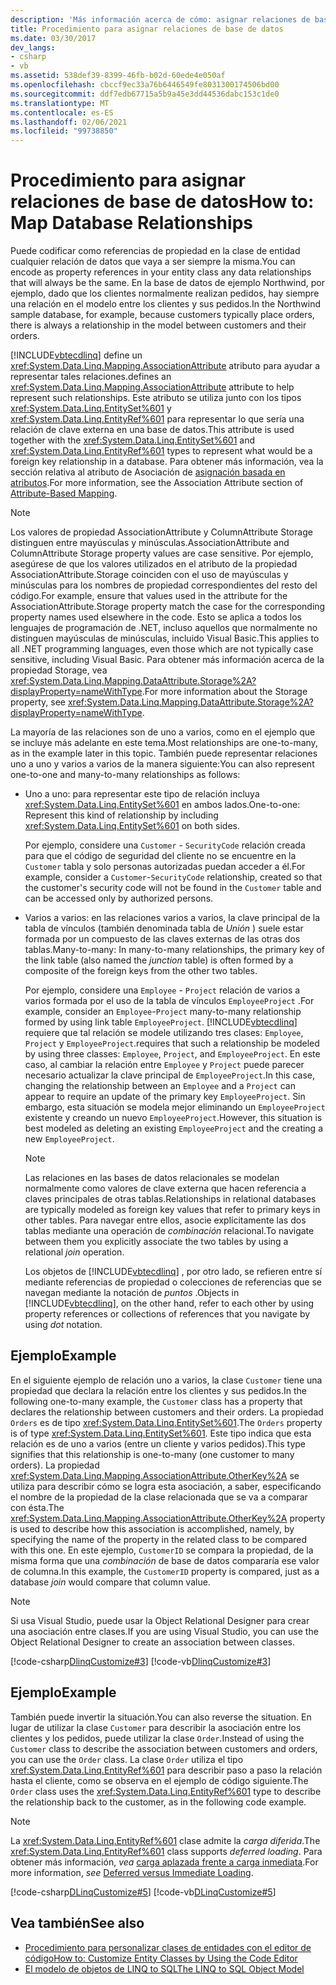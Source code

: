 ```yaml
---
description: 'Más información acerca de cómo: asignar relaciones de base de datos'
title: Procedimiento para asignar relaciones de base de datos
ms.date: 03/30/2017
dev_langs:
- csharp
- vb
ms.assetid: 538def39-8399-46fb-b02d-60ede4e050af
ms.openlocfilehash: cbccf9ec33a76b6446549fe8031300174506bd00
ms.sourcegitcommit: ddf7edb67715a5b9a45e3dd44536dabc153c1de0
ms.translationtype: MT
ms.contentlocale: es-ES
ms.lasthandoff: 02/06/2021
ms.locfileid: "99738850"
---
```

# <a name="how-to-map-database-relationships"></a><span data-ttu-id="a62bb-103">Procedimiento para asignar relaciones de base de datos</span><span class="sxs-lookup"><span data-stu-id="a62bb-103">How to: Map Database Relationships</span></span>

<span data-ttu-id="a62bb-104">Puede codificar como referencias de propiedad en la clase de entidad cualquier relación de datos que vaya a ser siempre la misma.</span><span class="sxs-lookup"><span data-stu-id="a62bb-104">You can encode as property references in your entity class any data relationships that will always be the same.</span></span> <span data-ttu-id="a62bb-105">En la base de datos de ejemplo Northwind, por ejemplo, dado que los clientes normalmente realizan pedidos, hay siempre una relación en el modelo entre los clientes y sus pedidos.</span><span class="sxs-lookup"><span data-stu-id="a62bb-105">In the Northwind sample database, for example, because customers typically place orders, there is always a relationship in the model between customers and their orders.</span></span>  
  
 [!INCLUDE[vbtecdlinq](../../../../../../includes/vbtecdlinq-md.md)] <span data-ttu-id="a62bb-106">define un <xref:System.Data.Linq.Mapping.AssociationAttribute> atributo para ayudar a representar tales relaciones.</span><span class="sxs-lookup"><span data-stu-id="a62bb-106">defines an <xref:System.Data.Linq.Mapping.AssociationAttribute> attribute to help represent such relationships.</span></span> <span data-ttu-id="a62bb-107">Este atributo se utiliza junto con los tipos <xref:System.Data.Linq.EntitySet%601> y <xref:System.Data.Linq.EntityRef%601> para representar lo que sería una relación de clave externa en una base de datos.</span><span class="sxs-lookup"><span data-stu-id="a62bb-107">This attribute is used together with the <xref:System.Data.Linq.EntitySet%601> and <xref:System.Data.Linq.EntityRef%601> types to represent what would be a foreign key relationship in a database.</span></span> <span data-ttu-id="a62bb-108">Para obtener más información, vea la sección relativa al atributo de Asociación de [asignación basada en atributos](attribute-based-mapping.md).</span><span class="sxs-lookup"><span data-stu-id="a62bb-108">For more information, see the Association Attribute section of [Attribute-Based Mapping](attribute-based-mapping.md).</span></span>  
  
> [!NOTE]
> <span data-ttu-id="a62bb-109">Los valores de propiedad AssociationAttribute y ColumnAttribute Storage distinguen entre mayúsculas y minúsculas.</span><span class="sxs-lookup"><span data-stu-id="a62bb-109">AssociationAttribute and ColumnAttribute Storage property values are case sensitive.</span></span> <span data-ttu-id="a62bb-110">Por ejemplo, asegúrese de que los valores utilizados en el atributo de la propiedad AssociationAttribute.Storage coinciden con el uso de mayúsculas y minúsculas para los nombres de propiedad correspondientes del resto del código.</span><span class="sxs-lookup"><span data-stu-id="a62bb-110">For example, ensure that values used in the attribute for the AssociationAttribute.Storage property match the case for the corresponding property names used elsewhere in the code.</span></span> <span data-ttu-id="a62bb-111">Esto se aplica a todos los lenguajes de programación de .NET, incluso aquellos que normalmente no distinguen mayúsculas de minúsculas, incluido Visual Basic.</span><span class="sxs-lookup"><span data-stu-id="a62bb-111">This applies to all .NET programming languages, even those which are not typically case sensitive, including Visual Basic.</span></span> <span data-ttu-id="a62bb-112">Para obtener más información acerca de la propiedad Storage, vea <xref:System.Data.Linq.Mapping.DataAttribute.Storage%2A?displayProperty=nameWithType>.</span><span class="sxs-lookup"><span data-stu-id="a62bb-112">For more information about the Storage property, see <xref:System.Data.Linq.Mapping.DataAttribute.Storage%2A?displayProperty=nameWithType>.</span></span>  
  
 <span data-ttu-id="a62bb-113">La mayoría de las relaciones son de uno a varios, como en el ejemplo que se incluye más adelante en este tema.</span><span class="sxs-lookup"><span data-stu-id="a62bb-113">Most relationships are one-to-many, as in the example later in this topic.</span></span> <span data-ttu-id="a62bb-114">También puede representar relaciones uno a uno y varios a varios de la manera siguiente:</span><span class="sxs-lookup"><span data-stu-id="a62bb-114">You can also represent one-to-one and many-to-many relationships as follows:</span></span>  
  
- <span data-ttu-id="a62bb-115">Uno a uno: para representar este tipo de relación incluya <xref:System.Data.Linq.EntitySet%601> en ambos lados.</span><span class="sxs-lookup"><span data-stu-id="a62bb-115">One-to-one: Represent this kind of relationship by including <xref:System.Data.Linq.EntitySet%601> on both sides.</span></span>  
  
     <span data-ttu-id="a62bb-116">Por ejemplo, considere una `Customer` - `SecurityCode` relación creada para que el código de seguridad del cliente no se encuentre en la `Customer` tabla y solo personas autorizadas puedan acceder a él.</span><span class="sxs-lookup"><span data-stu-id="a62bb-116">For example, consider a `Customer`-`SecurityCode` relationship, created so that the customer's security code will not be found in the `Customer` table and can be accessed only by authorized persons.</span></span>  
  
- <span data-ttu-id="a62bb-117">Varios a varios: en las relaciones varios a varios, la clave principal de la tabla de vínculos (también denominada tabla de *Unión* ) suele estar formada por un compuesto de las claves externas de las otras dos tablas.</span><span class="sxs-lookup"><span data-stu-id="a62bb-117">Many-to-many: In many-to-many relationships, the primary key of the link table (also named the *junction* table) is often formed by a composite of the foreign keys from the other two tables.</span></span>  
  
     <span data-ttu-id="a62bb-118">Por ejemplo, considere una `Employee` - `Project` relación de varios a varios formada por el uso de la tabla de vínculos `EmployeeProject` .</span><span class="sxs-lookup"><span data-stu-id="a62bb-118">For example, consider an `Employee`-`Project` many-to-many relationship formed by using link table `EmployeeProject`.</span></span> [!INCLUDE[vbtecdlinq](../../../../../../includes/vbtecdlinq-md.md)] <span data-ttu-id="a62bb-119">requiere que tal relación se modele utilizando tres clases: `Employee`, `Project` y `EmployeeProject`.</span><span class="sxs-lookup"><span data-stu-id="a62bb-119">requires that such a relationship be modeled by using three classes: `Employee`, `Project`, and `EmployeeProject`.</span></span> <span data-ttu-id="a62bb-120">En este caso, al cambiar la relación entre `Employee` y `Project` puede parecer necesario actualizar la clave principal de `EmployeeProject`.</span><span class="sxs-lookup"><span data-stu-id="a62bb-120">In this case, changing the relationship between an `Employee` and a `Project` can appear to require an update of the primary key `EmployeeProject`.</span></span> <span data-ttu-id="a62bb-121">Sin embargo, esta situación se modela mejor eliminando un `EmployeeProject` existente y creando un nuevo `EmployeeProject`.</span><span class="sxs-lookup"><span data-stu-id="a62bb-121">However, this situation is best modeled as deleting an existing `EmployeeProject` and the creating a new `EmployeeProject`.</span></span>  
  
    > [!NOTE]
    > <span data-ttu-id="a62bb-122">Las relaciones en las bases de datos relacionales se modelan normalmente como valores de clave externa que hacen referencia a claves principales de otras tablas.</span><span class="sxs-lookup"><span data-stu-id="a62bb-122">Relationships in relational databases are typically modeled as foreign key values that refer to primary keys in other tables.</span></span> <span data-ttu-id="a62bb-123">Para navegar entre ellos, asocie explícitamente las dos tablas mediante una operación de *combinación* relacional.</span><span class="sxs-lookup"><span data-stu-id="a62bb-123">To navigate between them you explicitly associate the two tables by using a relational *join* operation.</span></span>  
    >
    >  <span data-ttu-id="a62bb-124">Los objetos de [!INCLUDE[vbtecdlinq](../../../../../../includes/vbtecdlinq-md.md)] , por otro lado, se refieren entre sí mediante referencias de propiedad o colecciones de referencias que se navegan mediante la notación de *puntos* .</span><span class="sxs-lookup"><span data-stu-id="a62bb-124">Objects in [!INCLUDE[vbtecdlinq](../../../../../../includes/vbtecdlinq-md.md)], on the other hand, refer to each other by using property references or collections of references that you navigate by using *dot* notation.</span></span>  
  
## <a name="example"></a><span data-ttu-id="a62bb-125">Ejemplo</span><span class="sxs-lookup"><span data-stu-id="a62bb-125">Example</span></span>  

 <span data-ttu-id="a62bb-126">En el siguiente ejemplo de relación uno a varios, la clase `Customer` tiene una propiedad que declara la relación entre los clientes y sus pedidos.</span><span class="sxs-lookup"><span data-stu-id="a62bb-126">In the following one-to-many example, the `Customer` class has a property that declares the relationship between customers and their orders.</span></span>  <span data-ttu-id="a62bb-127">La propiedad `Orders` es de tipo <xref:System.Data.Linq.EntitySet%601>.</span><span class="sxs-lookup"><span data-stu-id="a62bb-127">The `Orders` property is of type <xref:System.Data.Linq.EntitySet%601>.</span></span> <span data-ttu-id="a62bb-128">Este tipo indica que esta relación es de uno a varios (entre un cliente y varios pedidos).</span><span class="sxs-lookup"><span data-stu-id="a62bb-128">This type signifies that this relationship is one-to-many (one customer to many orders).</span></span> <span data-ttu-id="a62bb-129">La propiedad <xref:System.Data.Linq.Mapping.AssociationAttribute.OtherKey%2A> se utiliza para describir cómo se logra esta asociación, a saber, especificando el nombre de la propiedad de la clase relacionada que se va a comparar con ésta.</span><span class="sxs-lookup"><span data-stu-id="a62bb-129">The <xref:System.Data.Linq.Mapping.AssociationAttribute.OtherKey%2A> property is used to describe how this association is accomplished, namely, by specifying the name of the property in the related class to be compared with this one.</span></span> <span data-ttu-id="a62bb-130">En este ejemplo, `CustomerID` se compara la propiedad, de la misma forma que una *combinación* de base de datos compararía ese valor de columna.</span><span class="sxs-lookup"><span data-stu-id="a62bb-130">In this example, the `CustomerID` property is compared, just as a database *join* would compare that column value.</span></span>  
  
> [!NOTE]
> <span data-ttu-id="a62bb-131">Si usa Visual Studio, puede usar la Object Relational Designer para crear una asociación entre clases.</span><span class="sxs-lookup"><span data-stu-id="a62bb-131">If you are using Visual Studio, you can use the Object Relational Designer to create an association between classes.</span></span>  
  
 [!code-csharp[DlinqCustomize#3](../../../../../../samples/snippets/csharp/VS_Snippets_Data/DLinqCustomize/cs/Program.cs#3)]
 [!code-vb[DlinqCustomize#3](../../../../../../samples/snippets/visualbasic/VS_Snippets_Data/DLinqCustomize/vb/Module1.vb#3)]  
  
## <a name="example"></a><span data-ttu-id="a62bb-132">Ejemplo</span><span class="sxs-lookup"><span data-stu-id="a62bb-132">Example</span></span>  

 <span data-ttu-id="a62bb-133">También puede invertir la situación.</span><span class="sxs-lookup"><span data-stu-id="a62bb-133">You can also reverse the situation.</span></span> <span data-ttu-id="a62bb-134">En lugar de utilizar la clase `Customer` para describir la asociación entre los clientes y los pedidos, puede utilizar la clase `Order`.</span><span class="sxs-lookup"><span data-stu-id="a62bb-134">Instead of using the `Customer` class to describe the association between customers and orders, you can use the `Order` class.</span></span> <span data-ttu-id="a62bb-135">La clase `Order` utiliza el tipo <xref:System.Data.Linq.EntityRef%601> para describir paso a paso la relación hasta el cliente, como se observa en el ejemplo de código siguiente.</span><span class="sxs-lookup"><span data-stu-id="a62bb-135">The `Order` class uses the <xref:System.Data.Linq.EntityRef%601> type to describe the relationship back to the customer, as in the following code example.</span></span>  
  
> [!NOTE]
> <span data-ttu-id="a62bb-136">La <xref:System.Data.Linq.EntityRef%601> clase admite la *carga diferida*.</span><span class="sxs-lookup"><span data-stu-id="a62bb-136">The <xref:System.Data.Linq.EntityRef%601> class supports *deferred loading*.</span></span> <span data-ttu-id="a62bb-137">Para obtener más información, *vea* [carga aplazada frente a carga inmediata](deferred-versus-immediate-loading.md).</span><span class="sxs-lookup"><span data-stu-id="a62bb-137">For more information, *see* [Deferred versus Immediate Loading](deferred-versus-immediate-loading.md).</span></span>  
  
 [!code-csharp[DLinqCustomize#5](../../../../../../samples/snippets/csharp/VS_Snippets_Data/DLinqCustomize/cs/Program.cs#5)]
 [!code-vb[DLinqCustomize#5](../../../../../../samples/snippets/visualbasic/VS_Snippets_Data/DLinqCustomize/vb/Module1.vb#5)]  
  
## <a name="see-also"></a><span data-ttu-id="a62bb-138">Vea también</span><span class="sxs-lookup"><span data-stu-id="a62bb-138">See also</span></span>

- [<span data-ttu-id="a62bb-139">Procedimiento para personalizar clases de entidades con el editor de código</span><span class="sxs-lookup"><span data-stu-id="a62bb-139">How to: Customize Entity Classes by Using the Code Editor</span></span>](how-to-customize-entity-classes-by-using-the-code-editor.md)
- [<span data-ttu-id="a62bb-140">El modelo de objetos de LINQ to SQL</span><span class="sxs-lookup"><span data-stu-id="a62bb-140">The LINQ to SQL Object Model</span></span>](the-linq-to-sql-object-model.md)
